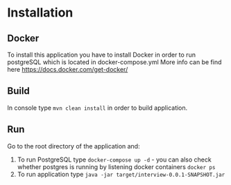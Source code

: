 # Installation
## Docker
To install this application you have to install Docker in order to run postgreSQL which is located in docker-compose.yml
More info can be find here https://docs.docker.com/get-docker/

## Build
In console type
```mvn clean install```
in order to build application.

## Run
Go to the root directory of the application and:
1. To run PostgreSQL type ```docker-compose up -d``` - you can also check whether postgres is running by listening 
   docker containers ```docker ps```
1. To run application type ```java -jar target/interview-0.0.1-SNAPSHOT.jar```
